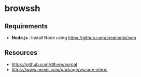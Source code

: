 # browssh

## Requirements
  - **Node.js** : Install Node using https://github.com/creationix/nvm


## Resources

- https://github.com/dthree/vorpal
- https://www.npmjs.com/package/vscode-xterm
